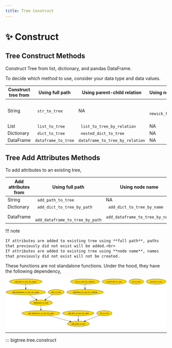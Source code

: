 ```yaml
---
title: Tree Construct
---
```


# ✨ Construct

## Tree Construct Methods

Construct Tree from list, dictionary, and pandas DataFrame.

To decide which method to use, consider your data type and data values.

| Construct tree from    | Using full path       | Using parent-child relation       | Using notation      | Add node attributes                                       |
|------------------------|-----------------------|-----------------------------------|---------------------|-----------------------------------------------------------|
| String                 | ` str_to_tree`        | NA                                | ` newick_to_tree`   | No (for ` str_to_tree `)<br>Yes (for  `newick_to_tree`)   |
| List                   | ` list_to_tree`       | ` list_to_tree_by_relation`       | NA                  | No                                                        |
| Dictionary             | ` dict_to_tree`       | ` nested_dict_to_tree`            | NA                  | Yes                                                       |
| DataFrame              | `dataframe_to_tree`   | `dataframe_to_tree_by_relation`   | NA                  | Yes                                                       |

## Tree Add Attributes Methods

To add attributes to an existing tree,

| Add attributes from         | Using full path                  | Using node name                   |
|-----------------------------|----------------------------------|-----------------------------------|
| String                      | ` add_path_to_tree`              | NA                                |
| Dictionary                  | ` add_dict_to_tree_by_path`      | ` add_dict_to_tree_by_name`       |
| DataFrame                   | ` add_dataframe_to_tree_by_path` | ` add_dataframe_to_tree_by_name ` |

!!! note

    If attributes are added to existing tree using **full path**, paths that previously did not exist will be added.<br>
    If attributes are added to existing tree using **node name**, names that previously did not exist will not be created.

These functions are not standalone functions.
Under the hood, they have the following dependency,

![Tree Constructor Dependency Diagram](https://github.com/kayjan/bigtree/raw/master/assets/docs/tree_construct.png "Tree Constructor Dependency Diagram")

-----

::: bigtree.tree.construct
